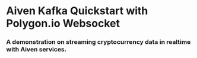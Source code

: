 # Aiven Kafka Quickstart with Polygon.io Websocket

### A demonstration on streaming cryptocurrency data in realtime with Aiven services.
